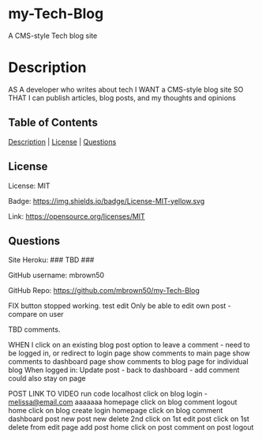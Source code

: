   # my-Tech-Blog
  A CMS-style Tech blog site
  
  # Description
  AS A developer who writes about tech
  I WANT a CMS-style blog site
  SO THAT I can publish articles, blog posts, and my thoughts and opinions

  ## Table of Contents

  [Description](#description) | [License](#license) | [Questions](#questions)

  ## License
  
  License: MIT
  
  Badge: https://img.shields.io/badge/License-MIT-yellow.svg
  
  Link: https://opensource.org/licenses/MIT
  
  ## Questions

  Site Heroku: ### TBD ###

  GitHub username: mbrown50

  GitHub Repo: https://github.com/mbrown50/my-Tech-Blog


FIX button stopped working.
 test edit
 Only be able to edit own post - compare on user

 
TBD comments.

WHEN I click on an existing blog post
 option to leave a comment - need to be logged in, or redirect to login page
  show comments to main page
  show comments to dashboard page
  show comments to blog page for individual blog
When logged in:
 Update post - back to dashboard - add comment could also stay on page

POST LINK TO VIDEO
 run code
 localhost
 click on blog
 login - melissa@email.com aaaaaaa
  homepage click on blog
  comment
  logout
 home
 click on blog
  create login
  homepage click on blog
  comment
 dashboard
  post new
  post new
  delete 2nd
  click on 1st
  edit post
  click on 1st
  delete from edit page
  add post
home
 click on post
 comment on post
logout

 